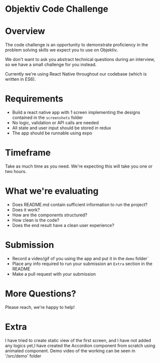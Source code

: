 # Objektiv Code Challenge

# Overview

The code challenge is an opportunity to demonstrate proficiency in the problem solving skills we expect you to use on Objektiv.

We don't want to ask you abstract technical questions during an interview, so we have a small challenge for you instead.

Currently we're using React Native throughout our codebase (which is written in ES6).

# Requirements

- Build a react native app with 1 screen implementing the designs contained in the `screenshots` folder
- No logic, validation or API calls are needed
- All state and user input should be stored in redux
- The app should be runnable using expo

# Timeframe

Take as much time as you need. We're expecting this will take you one or two hours.

# What we're evaluating

- Does README.md contain sufficient information to run the project?
- Does it work?
- How are the components structured?
- How clean is the code?
- Does the end result have a clean user experience?

# Submission

- Record a video/gif of you using the app and put it in the `demo` folder`
- Place any info required to run your submission an `Extra` section in the README
- Make a pull request with your submission

# More Questions?

Please reach, we're happy to help!

# Extra
I have tried to create static view of the first screen, and I have not added any logics yet,I have created the Accordion component from scratch using animated component.
Demo video of the working can be seen in '/src/demo' folder
